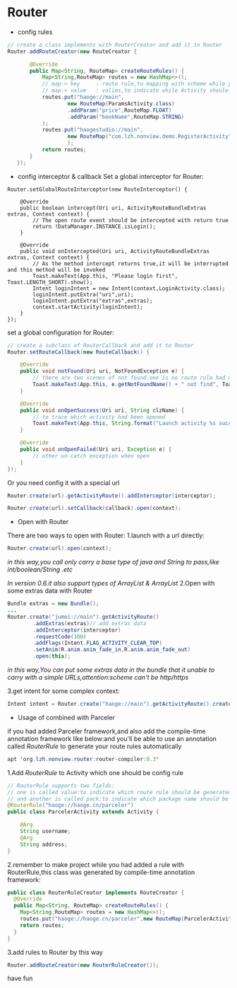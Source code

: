 # Router

- config rules

```java
// create a class implements with RouterCreator and add it in Router
Router.addRouteCreator(new RouteCreator {

       @Override
       public Map<String, RouteMap> createRouteRules() {
           Map<String,RouteMap> routes = new HashMap<>();
           // map-> key     : route rule,to mapping with scheme while you want to open
           // map-> value   : valies,to indicate while Activity shoule be opened with this rule.And all of types and keys you want to put in bundle
           routes.put("haoge://main",
                   new RouteMap(ParamsActivity.class)
                   .addParam("price",RouteMap.FLOAT)
                   .addParam("bookName",RouteMap.STRING)
           );
           routes.put("haogestudio://main",
                   new RouteMap("com.lzh.nonview.demo.RegisterActivity")
                   );
           return routes;
       }
   });
```

- config interceptor & callback
Set a global interceptor for Router:

```
Router.setGlobalRouteInterceptor(new RouteInterceptor() {

    @Override
    public boolean intercept(Uri uri, ActivityRouteBundleExtras extras, Context context) {
        // The open route event should be intercepted with return true
        return !DataManager.INSTANCE.isLogin();
    }

    @Override
    public void onIntercepted(Uri uri, ActivityRouteBundleExtras extras, Context context) {
        // As the method intercept returns true,it will be interrupted and this method will be invoked
        Toast.makeText(App.this, "Please login first", Toast.LENGTH_SHORT).show();
        Intent loginIntent = new Intent(context,LoginActivity.class);
        loginIntent.putExtra("uri",uri);
        loginIntent.putExtra("extras",extras);
        context.startActivity(loginIntent);
    }
});
```
set a global configuration for Router:
```java
// create a subclass of RouterCallback and add it to Router
Router.setRouteCallback(new RouteCallback() {

    @Override
    public void notFound(Uri uri, NotFoundException e) {
        // there are two scenes of not found.one is no route rule had matched,and another is the match activity is not found,
        Toast.makeText(App.this, e.getNotFoundName() + " not find", Toast.LENGTH_SHORT).show();
    }

    @Override
    public void onOpenSuccess(Uri uri, String clzName) {
        // to trace which activity had been opened
        Toast.makeText(App.this, String.format("Launch activity %s success",clzName), Toast.LENGTH_SHORT).show();
    }

    @Override
    public void onOpenFailed(Uri uri, Exception e) {
        // other un-catch exception when open
    }
});
```

Or you need config it with a special url

```java
Router.create(url).getActivityRoute().addInterceptor(interceptor);
```

```java
Router.create(url).setCallback(callback).open(context);
```

- Open with Router

There are two ways to open with Router:
1.launch with a url directly:

```java
Router.create(url).open(context);
```

*in this way,you call only carry a base type of java and String to pass,like int/boolean/String .etc*

*In version 0.6.it also support types of ArrayList<String> & ArrayList<Integer>*
2.Open with some extras data with Router

```java
Bundle extras = new Bundle();
...
Router.create("jumei://main").getActivityRoute()
        .addExtras(extras)// add extras data
        .addInterceptor(interceptor)
        .requestCode(100)
        .addFlags(Intent.FLAG_ACTIVITY_CLEAR_TOP)
        .setAnim(R.anim.anim_fade_in,R.anim.anim_fade_out)
        .open(this);
```

*in this way,You can put some extras data in the bundle that it unable to carry with a simple URLs,attention:scheme can't be http/https*

3.get intent for some complex context:

```java
Intent intent = Router.create("haoge://main").getActivityRoute().createIntent(context);
```

- Usage of combined with Parceler

if you had added Parceler framework,and also add the compile-time annotation framework like below:and you'll be able to use an annotation called *RouterRule* to generate your route rules automatically
```java
apt 'org.lzh.nonview.router:router-compiler:0.3'
```

1.Add *RouterRule* to Activity which one should be config rule

```java
// RouterRule supports two fields:
// one is called value:to indicate which route rule should be generated.can't be null
// and another is called pack:to indicate which package name should be used for generate class.if not set,it should generate with a default package name
@RouterRule("haoge://haoge.cn/parceler")
public class ParcelerActivity extends Activity {

    @Arg
    String username;
    @Arg
    String address;
}
```

2.remember to make project while you had added a rule with RouterRule,this class was generated by compile-time annotation framework:

```java
public class RouterRuleCreator implements RouteCreator {
  @Override
  public Map<String, RouteMap> createRouteRules() {
    Map<String,RouteMap> routes = new HashMap<>();
    routes.put("haoge://haoge.cn/parceler",new RouteMap(ParcelerActivity.class).addParam("address",RouteMap.STRING).addParam("username",RouteMap.STRING));;
    return routes;
  }
}
```

3.add rules to Router by this way

```java
Router.addRouteCreator(new RouterRuleCreator());
```

have fun

